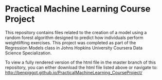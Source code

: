 Practical Machine Learning Course Project
======================================
This repository contains files related to the creation of a model using a random forest algorithm designed to predict how individuals perform weightlifting exercises. This project was completed as part of the Regression Models class in Johns Hopkins University Coursera Data Science Specialization.

To view a fully rendered version of the html file in the master branch of this repository, you can either download the html file listed above or navigate to: http://benpiggot.github.io/PracticalMachineLearning_CourseProject/
